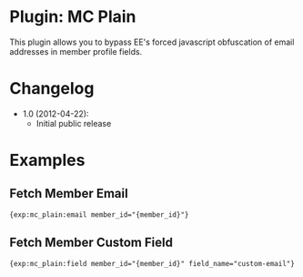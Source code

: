 Plugin: MC Plain
================
This plugin allows you to bypass EE's forced javascript obfuscation of email addresses in member profile fields.


Changelog
=========
- 1.0 (2012-04-22):
	- Initial public release


Examples
========

Fetch Member Email
------------------

	{exp:mc_plain:email member_id="{member_id}"}


Fetch Member Custom Field
-------------------------

	{exp:mc_plain:field member_id="{member_id}" field_name="custom-email"}